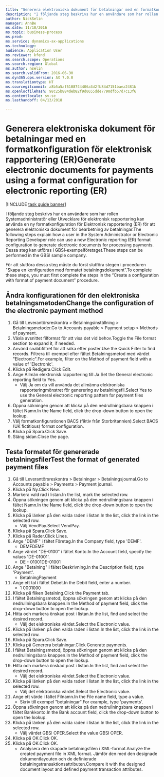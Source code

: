 ```yaml
--- 
title: "Generera elektroniska dokument för betalningar med en formatkonfiguration för elektronisk rapportering (ER)"
description: "I följande steg beskrivs hur en användare som har rollen Systemadministratör eller Utvecklare för elektronisk rapportering kan använda en ny formatkonfiguration för Elektronisk rapportering (ER) för att generera elektroniska dokument för bearbetning av betalningar."
author: NickSelin
manager: AnnBe
ms.date: 11/10/2016
ms.topic: business-process
ms.prod: 
ms.service: dynamics-ax-applications
ms.technology: 
audience: Application User
ms.reviewer: kfend
ms.search.scope: Operations
ms.search.region: Global
ms.author: nselin
ms.search.validFrom: 2016-06-30
ms.dyn365.ops.version: AX 7.0.0
ms.translationtype: HT
ms.sourcegitcommit: a8b5a5af5108744406a3d2fb84d7151baea2481b
ms.openlocfilehash: 98c25b884deb82f9d0655dde7790dfb57d7c13f6
ms.contentlocale: sv-se
ms.lasthandoff: 04/13/2018

---
```

# <a name="generate-electronic-documents-for-payments-using-a-format-configuration-for-electronic-reporting-er"></a><span data-ttu-id="5ddb4-103">Generera elektroniska dokument för betalningar med en formatkonfiguration för elektronisk rapportering (ER)</span><span class="sxs-lookup"><span data-stu-id="5ddb4-103">Generate electronic documents for payments using a format configuration for electronic reporting (ER)</span></span>

[!INCLUDE [task guide banner](../../includes/task-guide-banner.md)]

<span data-ttu-id="5ddb4-104">I följande steg beskrivs hur en användare som har rollen Systemadministratör eller Utvecklare för elektronisk rapportering kan använda en ny formatkonfiguration för Elektronisk rapportering (ER) för att generera elektroniska dokument för bearbetning av betalningar.</span><span class="sxs-lookup"><span data-stu-id="5ddb4-104">The following steps explain how a user in the System Administrator or Electronic Reporting Developer role can use a new Electronic reporting (ER) format configuration to generate electronic documents for processing payments.</span></span> <span data-ttu-id="5ddb4-105">Dessa steg kan utföras i GBSI-exempelföretaget.</span><span class="sxs-lookup"><span data-stu-id="5ddb4-105">These steps can be performed in the GBSI sample company.</span></span>

<span data-ttu-id="5ddb4-106">För att slutföra dessa steg måste du först slutföra stegen i proceduren "Skapa en konfiguration med formatet betalningsdokument”.</span><span class="sxs-lookup"><span data-stu-id="5ddb4-106">To complete these steps, you must first complete the steps in the “Create a configuration with format of payment document” procedure.</span></span>


## <a name="change-the-configuration-of-the-electronic-payment-method"></a><span data-ttu-id="5ddb4-107">Ändra konfigurationen för den elektroniska betalningsmetoden</span><span class="sxs-lookup"><span data-stu-id="5ddb4-107">Change the configuration of the electronic payment method</span></span>
1. <span data-ttu-id="5ddb4-108">Gå till Leverantörsreskontra > Betalningsinställning > Betalningsmetoder.</span><span class="sxs-lookup"><span data-stu-id="5ddb4-108">Go to Accounts payable > Payment setup > Methods of payment.</span></span>
2. <span data-ttu-id="5ddb4-109">Växla avsnittet filformat för att visa det vid behov.</span><span class="sxs-lookup"><span data-stu-id="5ddb4-109">Toggle the File format section to expand it, if needed.</span></span>
3. <span data-ttu-id="5ddb4-110">Använd snabbfiltret för att söka efter poster.</span><span class="sxs-lookup"><span data-stu-id="5ddb4-110">Use the Quick Filter to find records.</span></span> <span data-ttu-id="5ddb4-111">Filtrera till exempel efter fältet Betalningsmetod med värdet "Electronic".</span><span class="sxs-lookup"><span data-stu-id="5ddb4-111">For example, filter on the Method of payment field with a value of 'Electronic'.</span></span>
4. <span data-ttu-id="5ddb4-112">Klicka på Redigera.</span><span class="sxs-lookup"><span data-stu-id="5ddb4-112">Click Edit.</span></span>
5. <span data-ttu-id="5ddb4-113">Ange Allmän elektronisk rapportering till Ja.</span><span class="sxs-lookup"><span data-stu-id="5ddb4-113">Set the General electronic reporting field to Yes.</span></span>
    * <span data-ttu-id="5ddb4-114">Välj Ja om du vill använda det allmänna elektroniska rapporteringmönstret för generering av betalningsfil.</span><span class="sxs-lookup"><span data-stu-id="5ddb4-114">Select Yes to use the General electronic reporting pattern for payment files generation.</span></span>  
6. <span data-ttu-id="5ddb4-115">Öppna sökningen genom att klicka på den nedrullningsbara knappen i fältet Namn.</span><span class="sxs-lookup"><span data-stu-id="5ddb4-115">In the Name field, click the drop-down button to open the lookup.</span></span>
7. <span data-ttu-id="5ddb4-116">Välj formatkonfigurationen BACS (fiktiv från Storbritannien).</span><span class="sxs-lookup"><span data-stu-id="5ddb4-116">Select BACS (UK fictitious) format configuration.</span></span>
8. <span data-ttu-id="5ddb4-117">Klicka på Spara.</span><span class="sxs-lookup"><span data-stu-id="5ddb4-117">Click Save.</span></span>
9. <span data-ttu-id="5ddb4-118">Stäng sidan.</span><span class="sxs-lookup"><span data-stu-id="5ddb4-118">Close the page.</span></span>

## <a name="test-the-format-of-generated-payment-files"></a><span data-ttu-id="5ddb4-119">Testa formatet för genererade betalningsfiler</span><span class="sxs-lookup"><span data-stu-id="5ddb4-119">Test the format of generated payment files</span></span>
1. <span data-ttu-id="5ddb4-120">Gå till Leverantörsreskontra > Betalningar > Betalningsjournal.</span><span class="sxs-lookup"><span data-stu-id="5ddb4-120">Go to Accounts payable > Payments > Payment journal.</span></span>
2. <span data-ttu-id="5ddb4-121">Klicka på Ny.</span><span class="sxs-lookup"><span data-stu-id="5ddb4-121">Click New.</span></span>
3. <span data-ttu-id="5ddb4-122">Markera vald rad i listan.</span><span class="sxs-lookup"><span data-stu-id="5ddb4-122">In the list, mark the selected row.</span></span>
4. <span data-ttu-id="5ddb4-123">Öppna sökningen genom att klicka på den nedrullningsbara knappen i fältet Namn.</span><span class="sxs-lookup"><span data-stu-id="5ddb4-123">In the Name field, click the drop-down button to open the lookup.</span></span>
5. <span data-ttu-id="5ddb4-124">Klicka på länken på den valda raden i listan.</span><span class="sxs-lookup"><span data-stu-id="5ddb4-124">In the list, click the link in the selected row.</span></span>
    * <span data-ttu-id="5ddb4-125">Välj VendPay.</span><span class="sxs-lookup"><span data-stu-id="5ddb4-125">Select VendPay.</span></span>  
6. <span data-ttu-id="5ddb4-126">Klicka på Spara.</span><span class="sxs-lookup"><span data-stu-id="5ddb4-126">Click Save.</span></span>
7. <span data-ttu-id="5ddb4-127">Klicka på Rader.</span><span class="sxs-lookup"><span data-stu-id="5ddb4-127">Click Lines.</span></span>
8. <span data-ttu-id="5ddb4-128">Ange "DEMF" i fältet Företag.</span><span class="sxs-lookup"><span data-stu-id="5ddb4-128">In the Company field, type 'DEMF'.</span></span>
    * <span data-ttu-id="5ddb4-129">DEMF</span><span class="sxs-lookup"><span data-stu-id="5ddb4-129">DEMF</span></span>  
9. <span data-ttu-id="5ddb4-130">Ange värdet "DE-0100" i fältet Konto.</span><span class="sxs-lookup"><span data-stu-id="5ddb4-130">In the Account field, specify the values 'DE-01001'.</span></span>
    * <span data-ttu-id="5ddb4-131">DE - 01001</span><span class="sxs-lookup"><span data-stu-id="5ddb4-131">DE-01001</span></span>  
10. <span data-ttu-id="5ddb4-132">Ange "Betalning" i fältet Beskrivning.</span><span class="sxs-lookup"><span data-stu-id="5ddb4-132">In the Description field, type 'Payment'.</span></span>
    * <span data-ttu-id="5ddb4-133">Betalning</span><span class="sxs-lookup"><span data-stu-id="5ddb4-133">Payment</span></span>  
11. <span data-ttu-id="5ddb4-134">Ange ett tal i fältet Debet.</span><span class="sxs-lookup"><span data-stu-id="5ddb4-134">In the Debit field, enter a number.</span></span>
    * <span data-ttu-id="5ddb4-135">1 000</span><span class="sxs-lookup"><span data-stu-id="5ddb4-135">1000</span></span>  
12. <span data-ttu-id="5ddb4-136">Klicka på fliken Betalning.</span><span class="sxs-lookup"><span data-stu-id="5ddb4-136">Click the Payment tab.</span></span>
13. <span data-ttu-id="5ddb4-137">I fältet Betalningsmetod, öppna sökningen genom att klicka på den nedrullningsbara knappen.</span><span class="sxs-lookup"><span data-stu-id="5ddb4-137">In the Method of payment field, click the drop-down button to open the lookup.</span></span>
14. <span data-ttu-id="5ddb4-138">Hitta och markera önskad post i listan.</span><span class="sxs-lookup"><span data-stu-id="5ddb4-138">In the list, find and select the desired record.</span></span>
    * <span data-ttu-id="5ddb4-139">Välj det elektroniska värdet.</span><span class="sxs-lookup"><span data-stu-id="5ddb4-139">Select the Electronic value.</span></span>  
15. <span data-ttu-id="5ddb4-140">Klicka på länken på den valda raden i listan.</span><span class="sxs-lookup"><span data-stu-id="5ddb4-140">In the list, click the link in the selected row.</span></span>
16. <span data-ttu-id="5ddb4-141">Klicka på Spara.</span><span class="sxs-lookup"><span data-stu-id="5ddb4-141">Click Save.</span></span>
17. <span data-ttu-id="5ddb4-142">Klicka på Generera betalningar.</span><span class="sxs-lookup"><span data-stu-id="5ddb4-142">Click Generate payments.</span></span>
18. <span data-ttu-id="5ddb4-143">I fältet Betalningsmetod, öppna sökningen genom att klicka på den nedrullningsbara knappen.</span><span class="sxs-lookup"><span data-stu-id="5ddb4-143">In the Method of payment field, click the drop-down button to open the lookup.</span></span>
19. <span data-ttu-id="5ddb4-144">Hitta och markera önskad post i listan.</span><span class="sxs-lookup"><span data-stu-id="5ddb4-144">In the list, find and select the desired record.</span></span>
    * <span data-ttu-id="5ddb4-145">Välj det elektroniska värdet.</span><span class="sxs-lookup"><span data-stu-id="5ddb4-145">Select the Electronic value.</span></span>  
20. <span data-ttu-id="5ddb4-146">Klicka på länken på den valda raden i listan.</span><span class="sxs-lookup"><span data-stu-id="5ddb4-146">In the list, click the link in the selected row.</span></span>
    * <span data-ttu-id="5ddb4-147">Välj det elektroniska värdet.</span><span class="sxs-lookup"><span data-stu-id="5ddb4-147">Select the Electronic value.</span></span>  
21. <span data-ttu-id="5ddb4-148">Ange ett värde i fältet Filnamn.</span><span class="sxs-lookup"><span data-stu-id="5ddb4-148">In the File name field, type a value.</span></span>
    * <span data-ttu-id="5ddb4-149">Skriv till exempel "betalningar".</span><span class="sxs-lookup"><span data-stu-id="5ddb4-149">For example, type 'payments'.</span></span>  
22. <span data-ttu-id="5ddb4-150">Öppna sökningen genom att klicka på den nedrullningsbara knappen i fältet Bankkonto.</span><span class="sxs-lookup"><span data-stu-id="5ddb4-150">In the Bank account field, click the drop-down button to open the lookup.</span></span>
23. <span data-ttu-id="5ddb4-151">Klicka på länken på den valda raden i listan.</span><span class="sxs-lookup"><span data-stu-id="5ddb4-151">In the list, click the link in the selected row.</span></span>
    * <span data-ttu-id="5ddb4-152">Välj värdet GBSI OPER.</span><span class="sxs-lookup"><span data-stu-id="5ddb4-152">Select the value GBSI OPER.</span></span>  
24. <span data-ttu-id="5ddb4-153">Klicka på OK.</span><span class="sxs-lookup"><span data-stu-id="5ddb4-153">Click OK.</span></span>
25. <span data-ttu-id="5ddb4-154">Klicka på OK.</span><span class="sxs-lookup"><span data-stu-id="5ddb4-154">Click OK.</span></span>
    * <span data-ttu-id="5ddb4-155">Analysera den skapade betalningsfilen i XML-format.</span><span class="sxs-lookup"><span data-stu-id="5ddb4-155">Analyze the created payment file in XML format.</span></span> <span data-ttu-id="5ddb4-156">Jämför den med den designade dokumentlayouten och de definierade betalningstransaktionsattributen.</span><span class="sxs-lookup"><span data-stu-id="5ddb4-156">Compare it with the designed document layout and defined payment transaction attributes.</span></span>  


